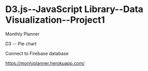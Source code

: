 # D3.js--JavaScript Library--Data Visualization--Project1
Monthly Planner

D3 -- Pie chart

Connect to Firebase database

https://monlyplanner.herokuapp.com/
